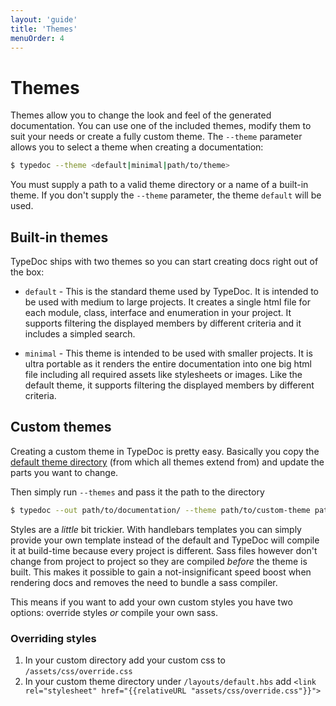 ```yaml
---
layout: 'guide'
title: 'Themes'
menuOrder: 4
---
```


# Themes

Themes allow you to change the look and feel of the generated documentation. You can use one of the included
themes, modify them to suit your needs or create a fully custom theme. The ``--theme`` parameter allows you to
select a theme when creating a documentation:

```bash
$ typedoc --theme <default|minimal|path/to/theme>
```

You must supply a path to a valid theme directory or a name of a built-in theme. If you don't supply the
``--theme`` parameter, the theme ``default`` will be used.


## Built-in themes

TypeDoc ships with two themes so you can start creating docs right out of the box:

* ``default`` - This is the standard theme used by TypeDoc. It is intended to be used with medium to large
  projects. It creates a single html file for each module, class, interface and enumeration in your project.
  It supports filtering the displayed members by different criteria and it includes a simpled search.

* ``minimal`` - This theme is intended to be used with smaller projects. It is ultra portable as it renders
  the entire documentation into one big html file including all required assets like stylesheets or images.
  Like the default theme, it supports filtering the displayed members by different criteria.


## Custom themes

Creating a custom theme in TypeDoc is pretty easy. Basically you copy the  [default theme directory](https://github.com/TypeStrong/typedoc-default-themes/tree/master/src/default) (from which all themes extend from) and update the parts you want to change.

Then simply run `--themes` and pass it the path to the directory

```bash
$ typedoc --out path/to/documentation/ --theme path/to/custom-theme path/to/typescript/project/
```

Styles are a *little* bit trickier. With handlebars templates you can simply provide your own template instead of the default and TypeDoc will compile it at build-time because every project is different. Sass files however don't change from project to project so they are compiled *before* the theme is built. This makes it possible to gain a not-insignificant speed boost when rendering docs and removes the need to bundle a sass compiler.

This means if you want to add your own custom styles you have two options: override styles *or* compile your own sass.

### Overriding styles

1. In your custom directory add your custom css to `/assets/css/override.css`
2. In your custom theme directory under `/layouts/default.hbs` add `<link rel="stylesheet" href="{{relativeURL "assets/css/override.css"}}">`
